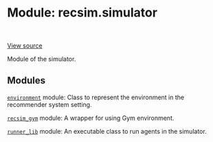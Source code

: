 <div itemscope itemtype="http://developers.google.com/ReferenceObject">
<meta itemprop="name" content="recsim.simulator" />
<meta itemprop="path" content="Stable" />
</div>

# Module: recsim.simulator

<table class="tfo-notebook-buttons tfo-api" align="left">
</table>

<a target="_blank" href="https://github.com/google-research/recsim/tree/master/recsim/simulator/__init__.py">View
source</a>

Module of the simulator.

<!-- Placeholder for "Used in" -->

## Modules

[`environment`](../recsim/simulator/environment.md) module: Class to represent
the environment in the recommender system setting.

[`recsim_gym`](../recsim/simulator/recsim_gym.md) module: A wrapper for using
Gym environment.

[`runner_lib`](../recsim/simulator/runner_lib.md) module: An executable class to
run agents in the simulator.
